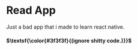 # Read App

Just a bad app that i made to learn react native.

#### $\textsf{\color{#3f3f3f}{(ignore shitty code.)}}$
